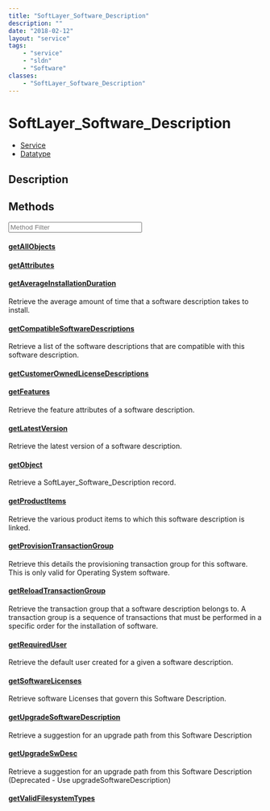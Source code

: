 ```yaml
---
title: "SoftLayer_Software_Description"
description: ""
date: "2018-02-12"
layout: "service"
tags:
    - "service"
    - "sldn"
    - "Software"
classes:
    - "SoftLayer_Software_Description"
---
```

# SoftLayer_Software_Description
<div id='service-datatype'>
    <ul id='sldn-reference-tabs'>
    <li id='service'> <a href='/reference/services/SoftLayer_Software_Description' >Service</a></li>    <li id='datatype'> <a href='/reference/datatypes/SoftLayer_Software_Description' >Datatype</a></li>
    </ul>
</div>

## Description




        
<div id="properties" class="content service-content">

## Methods

<div class="view-filters">
    <div class="clearfix">
        <div class="search-input-box">
            <input placeholder="Method Filter" onkeyup="titleSearch(inputId='edit-combine', divId='method-div', elementClass='method-row')" 
                type="text" id="edit-combine" value="" size="30" maxlength="128" class="form-text">
        </div>
    </div>
</div>

<div id="method-div">

<div class="method-row">

#### [getAllObjects](/reference/services/SoftLayer_Software_Description/getAllObjects)

</div>

<div class="method-row">

#### [getAttributes](/reference/services/SoftLayer_Software_Description/getAttributes)

</div>

<div class="method-row">

#### [getAverageInstallationDuration](/reference/services/SoftLayer_Software_Description/getAverageInstallationDuration)
Retrieve the average amount of time that a software description takes to install.
</div>

<div class="method-row">

#### [getCompatibleSoftwareDescriptions](/reference/services/SoftLayer_Software_Description/getCompatibleSoftwareDescriptions)
Retrieve a list of the software descriptions that are compatible with this software description.
</div>

<div class="method-row">

#### [getCustomerOwnedLicenseDescriptions](/reference/services/SoftLayer_Software_Description/getCustomerOwnedLicenseDescriptions)

</div>

<div class="method-row">

#### [getFeatures](/reference/services/SoftLayer_Software_Description/getFeatures)
Retrieve the feature attributes of a software description.
</div>

<div class="method-row">

#### [getLatestVersion](/reference/services/SoftLayer_Software_Description/getLatestVersion)
Retrieve the latest version of a software description.
</div>

<div class="method-row">

#### [getObject](/reference/services/SoftLayer_Software_Description/getObject)
Retrieve a SoftLayer_Software_Description record.
</div>

<div class="method-row">

#### [getProductItems](/reference/services/SoftLayer_Software_Description/getProductItems)
Retrieve the various product items to which this software description is linked.
</div>

<div class="method-row">

#### [getProvisionTransactionGroup](/reference/services/SoftLayer_Software_Description/getProvisionTransactionGroup)
Retrieve this details the provisioning transaction group for this software. This is only valid for Operating System software.
</div>

<div class="method-row">

#### [getReloadTransactionGroup](/reference/services/SoftLayer_Software_Description/getReloadTransactionGroup)
Retrieve the transaction group that a software description belongs to. A transaction group is a sequence of transactions that must be performed in a specific order for the installation of software.
</div>

<div class="method-row">

#### [getRequiredUser](/reference/services/SoftLayer_Software_Description/getRequiredUser)
Retrieve the default user created for a given a software description.
</div>

<div class="method-row">

#### [getSoftwareLicenses](/reference/services/SoftLayer_Software_Description/getSoftwareLicenses)
Retrieve software Licenses that govern this Software Description.
</div>

<div class="method-row">

#### [getUpgradeSoftwareDescription](/reference/services/SoftLayer_Software_Description/getUpgradeSoftwareDescription)
Retrieve a suggestion for an upgrade path from this Software Description
</div>

<div class="method-row">

#### [getUpgradeSwDesc](/reference/services/SoftLayer_Software_Description/getUpgradeSwDesc)
Retrieve a suggestion for an upgrade path from this Software Description (Deprecated - Use upgradeSoftwareDescription)
</div>

<div class="method-row">

#### [getValidFilesystemTypes](/reference/services/SoftLayer_Software_Description/getValidFilesystemTypes)

</div>
</div>

</div>

